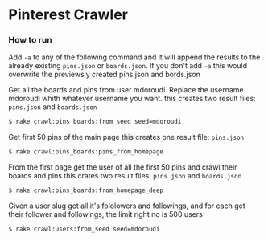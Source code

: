 Pinterest Crawler
=================
### How to run

Add `-a` to any of the following command and it will append the results to the already existing `pins.json` or `boards.json`. If you don't add `-a` this would overwrite the previewsly created pins.json and bords.json

Get all the boards and pins from user mdoroudi. Replace the username mdoroudi whith whatever username you want.
this creates two result files: `pins.json` and `boards.json`
```sh
$ rake crawl:pins_boards:from_seed seed=mdoroudi
```

Get first 50 pins of the main page
this creates one result file: `pins.json`
```sh
$ rake crawl:pins_boards:pins_from_homepage 
```

From the first page get the user of all the first 50 pins and crawl their boards and pins
this crates two result files: `pins.json` and `boards.json`

```sh
$ rake crawl:pins_boards:from_homepage_deep
```

Given a user slug get all it's fololowers and followings, and for each get their follower and followings, the limit right no is 500 users
```sh
$ rake crawl:users:from_seed seed=mdoroudi
```
